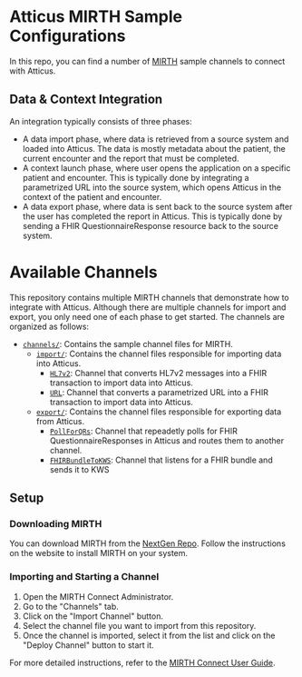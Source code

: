 # Atticus MIRTH Sample Configurations

In this repo, you can find a number of [MIRTH](https://www.nextgen.com/solutions/interoperability/mirth-integration-engine) sample channels to connect with Atticus.

## Data & Context Integration

An integration typically consists of three phases:
- A data import phase, where data is retrieved from a source system and loaded into Atticus. The data is mostly metadata about the patient, the current encounter and the report that must be completed.
- A context launch phase, where user opens the application on a specific patient and encounter. This is typically done by integrating a parametrized URL into the source system, which opens Atticus in the context of the patient and encounter.
- A data export phase, where data is sent back to the source system after the user has completed the report in Atticus. This is typically done by sending a FHIR QuestionnaireResponse resource back to the source system.


# Available Channels
This repository contains multiple MIRTH channels that demonstrate how to integrate with Atticus. Although there are multiple channels for import and export, you only need one of each phase to get started. The channels are organized as follows:


- [`channels/`](channels/): Contains the sample channel files for MIRTH.
  - [`import/`](channels/import/): Contains the channel files responsible for importing data into Atticus.
    - [`HL7v2`](channels/import/HL7v2/): Channel that converts HL7v2 messages into a FHIR transaction to import data into Atticus.
    - [`URL`](channels/import/URL/): Channel that converts a parametrized URL into a FHIR transaction to import data into Atticus.
  - [`export/`](channels/export/): Contains the channel files responsible for exporting data from Atticus.
    - [`PollForQRs`](channels/export/PollForQRs/): Channel that repeadetly polls for FHIR QuestionnaireResponses in Atticus and routes them to another channel.
    - [`FHIRBundleToKWS`](channels/export/FHIRBundleToKWS/): Channel that listens for a FHIR bundle and sends it to KWS
## Setup

### Downloading MIRTH

You can download MIRTH from the [NextGen Repo](https://github.com/nextgenhealthcare/connect/releases). Follow the instructions on the website to install MIRTH on your system.

### Importing and Starting a Channel

1. Open the MIRTH Connect Administrator.
2. Go to the "Channels" tab.
3. Click on the "Import Channel" button.
4. Select the channel file you want to import from this repository.
5. Once the channel is imported, select it from the list and click on the "Deploy Channel" button to start it.

For more detailed instructions, refer to the [MIRTH Connect User Guide](https://docs.nextgen.com/category/mirth_user_guides).
